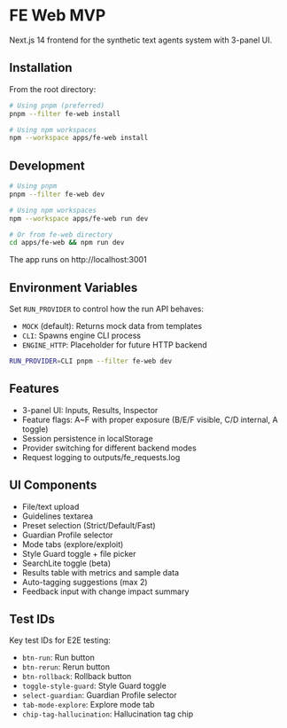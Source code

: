 # FE Web MVP

Next.js 14 frontend for the synthetic text agents system with 3-panel UI.

## Installation

From the root directory:
```bash
# Using pnpm (preferred)
pnpm --filter fe-web install

# Using npm workspaces
npm --workspace apps/fe-web install
```

## Development

```bash
# Using pnpm
pnpm --filter fe-web dev

# Using npm workspaces
npm --workspace apps/fe-web run dev

# Or from fe-web directory
cd apps/fe-web && npm run dev
```

The app runs on http://localhost:3001

## Environment Variables

Set `RUN_PROVIDER` to control how the run API behaves:

- `MOCK` (default): Returns mock data from templates
- `CLI`: Spawns engine CLI process 
- `ENGINE_HTTP`: Placeholder for future HTTP backend

```bash
RUN_PROVIDER=CLI pnpm --filter fe-web dev
```

## Features

- 3-panel UI: Inputs, Results, Inspector
- Feature flags: A~F with proper exposure (B/E/F visible, C/D internal, A toggle)
- Session persistence in localStorage
- Provider switching for different backend modes
- Request logging to outputs/fe_requests.log

## UI Components

- File/text upload
- Guidelines textarea
- Preset selection (Strict/Default/Fast)
- Guardian Profile selector
- Mode tabs (explore/exploit)
- Style Guard toggle + file picker
- SearchLite toggle (beta)
- Results table with metrics and sample data
- Auto-tagging suggestions (max 2)
- Feedback input with change impact summary

## Test IDs

Key test IDs for E2E testing:
- `btn-run`: Run button
- `btn-rerun`: Rerun button  
- `btn-rollback`: Rollback button
- `toggle-style-guard`: Style Guard toggle
- `select-guardian`: Guardian Profile selector
- `tab-mode-explore`: Explore mode tab
- `chip-tag-hallucination`: Hallucination tag chip